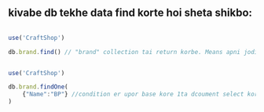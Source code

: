 ## kivabe db tekhe data find korte hoi sheta shikbo:

```javascript

use('CraftShop')

db.brand.find() // "brand" collection tai return korbe. Means apni jodi puro akta collection select korte chan tokon ata use korbe.

```
```javascript

use('CraftShop')

db.brand.findOne(
    {"Name":"BP"} //condition er upor base kore 1ta dcoument select korte chaile tokon ata use korbo.
)

```